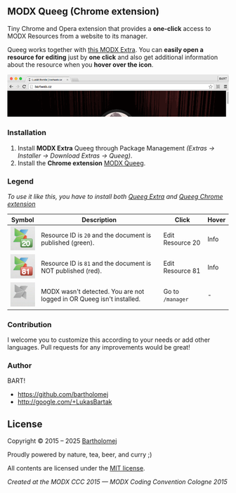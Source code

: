 ## MODX Queeg (Chrome extension)

Tiny Chrome and Opera extension that provides a **one-click** access to MODX Resources from a website to its manager.

Queeg works together with [this MODX Extra](https://github.com/baoweb/modx-queeg). You can **easily open a resource for editing** just by **one click** and also get additional information about the resource when you **hover over the icon**.

![Screenshot](https://raw.githubusercontent.com/bartholomej/modx-manager-switch/master/_assets/queeg_animation.gif)

### Installation

1. Install **MODX Extra** Queeg through Package Management _(Extras → Installer → Download Extras → Queeg)_.
2. Install the **Chrome extension** [MODX Queeg](https://chrome.google.com/webstore/detail/modx-manager-switch/pchmcecidlmiajanecgkibndaoabncke).

### Legend

_To use it like this, you have to install both [Queeg Extra](http://modx.com/extras/package/queeg) and [Queeg Chrome extension](https://chrome.google.com/webstore/detail/modx-manager-switch/pchmcecidlmiajanecgkibndaoabncke)_

| Symbol                                                                                                              | Description                                                           | Click            | Hover |
| ------------------------------------------------------------------------------------------------------------------- | --------------------------------------------------------------------- | ---------------- | ----- |
| ![MODX](https://raw.githubusercontent.com/bartholomej/modx-manager-switch/master/_assets/ic_active-published.png)   | Resource ID is `20` and the document is published (green).            | Edit Resource 20 | Info  |
| ![MODX](https://raw.githubusercontent.com/bartholomej/modx-manager-switch/master/_assets/ic_active-unpublished.png) | Resource ID is `81` and the document is NOT published (red).          | Edit Resource 81 | Info  |
| ![MODX](https://raw.githubusercontent.com/bartholomej/modx-manager-switch/master/_assets/ic_inactive.png)           | MODX wasn't detected. You are not logged in OR Queeg isn't installed. | Go to `/manager` | -     |

### Contribution

I welcome you to customize this according to your needs or add other languages. Pull requests for any improvements would be great!

### Author

BART!

- https://github.com/bartholomej
- http://google.com/+LukasBartak

## License

Copyright &copy; 2015 – 2025 [Bartholomej](http://github.com/bartholomej)

Proudly powered by nature, tea, beer, and curry ;)

All contents are licensed under the [MIT license].

[MIT license]: LICENSE

_Created at the MODX CCC 2015 — MODX Coding Convention Cologne 2015_
